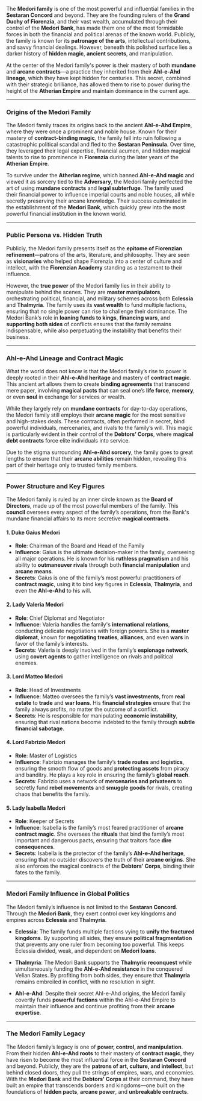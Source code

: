 The **Medori family** is one of the most powerful and influential families in the **Sestaran Concord** and beyond. They are the founding rulers of the **Grand Duchy of Fiorenzia**, and their vast wealth, accumulated through their control of the **Medori Bank**, has made them one of the most formidable forces in both the financial and political arenas of the known world. Publicly, the family is known for its **patronage of the arts**, intellectual contributions, and savvy financial dealings. However, beneath this polished surface lies a darker history of **hidden magic**, **ancient secrets**, and manipulation.

At the center of the Medori family's power is their mastery of both **mundane** and **arcane contracts**—a practice they inherited from their **Ahl-e-Ahd lineage**, which they have kept hidden for centuries. This secret, combined with their strategic brilliance, has allowed them to rise to power during the height of the **Atherian Empire** and maintain dominance in the current age.

---

### **Origins of the Medori Family**

The Medori family traces its origins back to the ancient **Ahl-e-Ahd Empire**, where they were once a prominent and noble house. Known for their mastery of **contract-binding magic**, the family fell into ruin following a catastrophic political scandal and fled to the **Sestaran Peninsula**. Over time, they leveraged their legal expertise, financial acumen, and hidden magical talents to rise to prominence in **Fiorenzia** during the later years of the **Atherian Empire**.

To survive under the **Atherian regime**, which banned **Ahl-e-Ahd magic** and viewed it as sorcery tied to the **Adversary**, the Medori family perfected the art of using **mundane contracts** and **legal subterfuge**. The family used their financial power to influence imperial courts and noble houses, all while secretly preserving their arcane knowledge. Their success culminated in the establishment of the **Medori Bank**, which quickly grew into the most powerful financial institution in the known world.

---

### **Public Persona vs. Hidden Truth**

Publicly, the Medori family presents itself as the **epitome of Fiorenzian refinement**—patrons of the arts, literature, and philosophy. They are seen as **visionaries** who helped shape Fiorenzia into a center of culture and intellect, with the **Fiorenzian Academy** standing as a testament to their influence.

However, the **true power** of the Medori family lies in their ability to manipulate behind the scenes. They are **master manipulators**, orchestrating political, financial, and military schemes across both **Eclessia** and **Thalmyria**. The family uses its **vast wealth** to fund multiple factions, ensuring that no single power can rise to challenge their dominance. The Medori Bank’s role in **loaning funds to kings**, **financing wars**, and **supporting both sides** of conflicts ensures that the family remains indispensable, while also perpetuating the instability that benefits their business.

---

### **Ahl-e-Ahd Lineage and Contract Magic**

What the world does not know is that the Medori family’s rise to power is deeply rooted in their **Ahl-e-Ahd heritage** and mastery of **contract magic**. This ancient art allows them to create **binding agreements** that transcend mere paper, involving **magical pacts** that can seal one’s **life force**, **memory**, or even **soul** in exchange for services or wealth.

While they largely rely on **mundane contracts** for day-to-day operations, the Medori family still employs their **arcane magic** for the most sensitive and high-stakes deals. These contracts, often performed in secret, bind powerful individuals, mercenaries, and rivals to the family’s will. This magic is particularly evident in their control of the **Debtors’ Corps**, where **magical debt contracts** force elite individuals into service.

Due to the stigma surrounding **Ahl-e-Ahd sorcery**, the family goes to great lengths to ensure that their **arcane abilities** remain hidden, revealing this part of their heritage only to trusted family members.

---

### **Power Structure and Key Figures**

The Medori family is ruled by an inner circle known as the **Board of Directors**, made up of the most powerful members of the family. This **council** oversees every aspect of the family’s operations, from the Bank's mundane financial affairs to its more secretive **magical contracts**.

#### **1. Duke Gaius Medori**  
- **Role**: Chairman of the Board and Head of the Family  
- **Influence**: Gaius is the ultimate decision-maker in the family, overseeing all major operations. He is known for his **ruthless pragmatism** and his ability to **outmaneuver rivals** through both **financial manipulation** and **arcane means**.  
- **Secrets**: Gaius is one of the family’s most powerful practitioners of **contract magic**, using it to bind key figures in **Eclessia**, **Thalmyria**, and even the **Ahl-e-Ahd** to his will.

#### **2. Lady Valeria Medori**  
- **Role**: Chief Diplomat and Negotiator  
- **Influence**: Valeria handles the family's **international relations**, conducting delicate negotiations with foreign powers. She is a **master diplomat**, known for **negotiating treaties**, **alliances**, and even **wars** in favor of the family’s interests.  
- **Secrets**: Valeria is deeply involved in the family’s **espionage network**, using **covert agents** to gather intelligence on rivals and political enemies.

#### **3. Lord Matteo Medori**  
- **Role**: Head of Investments  
- **Influence**: Matteo oversees the family’s **vast investments**, from **real estate** to **trade** and **war loans**. His **financial strategies** ensure that the family always profits, no matter the outcome of a conflict.  
- **Secrets**: He is responsible for manipulating **economic instability**, ensuring that rival nations become indebted to the family through **subtle financial sabotage**.

#### **4. Lord Fabrizio Medori**  
- **Role**: Master of Logistics  
- **Influence**: Fabrizio manages the family’s **trade routes** and **logistics**, ensuring the smooth flow of goods and **protecting assets** from piracy and banditry. He plays a key role in ensuring the family’s **global reach**.  
- **Secrets**: Fabrizio uses a network of **mercenaries and privateers** to secretly fund **rebel movements** and **smuggle goods** for rivals, creating chaos that benefits the family.

#### **5. Lady Isabella Medori**  
- **Role**: Keeper of Secrets  
- **Influence**: Isabella is the family’s most feared practitioner of **arcane contract magic**. She oversees the **rituals** that bind the family’s most important and dangerous pacts, ensuring that traitors face **dire consequences**.  
- **Secrets**: Isabella is the protector of the family’s **Ahl-e-Ahd heritage**, ensuring that no outsider discovers the truth of their **arcane origins**. She also enforces the magical contracts of the **Debtors' Corps**, binding their fates to the family.

---

### **Medori Family Influence in Global Politics**

The Medori family’s influence is not limited to the **Sestaran Concord**. Through the **Medori Bank**, they exert control over key kingdoms and empires across **Eclessia** and **Thalmyria**.

- **Eclessia**: The family funds multiple factions vying to **unify the fractured kingdoms**. By supporting all sides, they ensure **political fragmentation** that prevents any one ruler from becoming too powerful. This keeps Eclessia divided, weak, and dependent on **Medori loans**.
  
- **Thalmyria**: The Medori Bank supports the **Thalmyric reconquest** while simultaneously funding the **Ahl-e-Ahd resistance** in the conquered Velian States. By profiting from both sides, they ensure that **Thalmyria** remains embroiled in conflict, with no resolution in sight.

- **Ahl-e-Ahd**: Despite their secret Ahl-e-Ahd origins, the Medori family covertly funds **powerful factions** within the Ahl-e-Ahd Empire to maintain their influence and continue profiting from their **arcane expertise**.

---

### **The Medori Family Legacy**

The Medori family’s legacy is one of **power, control, and manipulation**. From their hidden **Ahl-e-Ahd roots** to their mastery of **contract magic**, they have risen to become the most influential force in the **Sestaran Concord** and beyond. Publicly, they are the **patrons of art, culture, and intellect**, but behind closed doors, they pull the strings of empires, wars, and economies. With the **Medori Bank** and the **Debtors' Corps** at their command, they have built an empire that transcends borders and kingdoms—one built on the foundations of **hidden pacts**, **arcane power**, and **unbreakable contracts**.